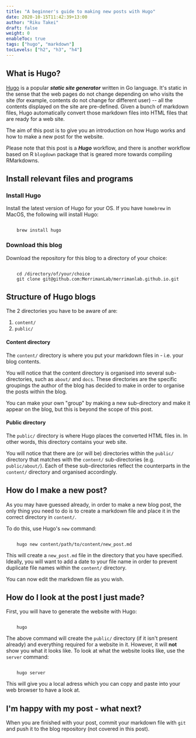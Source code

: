 ```yaml
---
title: "A beginner's guide to making new posts with Hugo"
date: 2020-10-15T11:42:39+13:00
author: "Riku Takei"
draft: false
weight: 0
enableToc: true
tags: ["hugo", "markdown"]
tocLevels: ["h2", "h3", "h4"]
---
```


## What is Hugo?

[Hugo](https://gohugo.io/) is a popular **_static site generator_** written in Go language. It's static in the sense that the web pages do not change depending on who visits the site (for example, contents do not change for different user) -- all the contents displayed on the site are pre-defined. Given a bunch of markdown files, Hugo automatically convert those markdown files into HTML files that are ready for a web site.

The aim of this post is to give you an introduction on how Hugo works and how to make a new post for the website.

Please note that this post is a **_Hugo_** workflow, and there is another workflow based on R `blogdown` package that is geared more towards compiling RMarkdowns.

## Install relevant files and programs

### Install Hugo

Install the latest version of Hugo for your OS. If you have `homebrew` in MacOS, the following will install Hugo:

``` {bash}

	brew install hugo

```

### Download this blog

Download the repository for this blog to a directory of your choice:

``` {bash}

	cd /directory/of/your/choice
	git clone git@github.com:MerrimanLab/merrimanlab.github.io.git

```


## Structure of Hugo blogs

The 2 directories you have to be aware of are:
1. `content/`
1. `public/`

#### Content directory

The `content/` directory is where you put your markdown files in - i.e. your blog contents.

You will notice that the content directory is organised into several sub-directories, such as `about/` and `docs`. These directories are the specific groupings the author of the blog has decided to make in order to organise the posts within the blog.

You can make your own "group" by making a  new sub-directory and make it appear on the blog, but this is beyond the scope of this post.

#### Public directory

The `public/` directory is where Hugo places the converted HTML files in. In other words, this directory contains your web site.

You will notice that there are (or will be) directories within the `public/` directory that matches with the `content/` sub-directories (e.g. `public/about/`). Each of these sub-directories reflect the counterparts in the `content/` directory and organised accordingly.

## How do I make a new post?

As you may have guessed already, in order to make a new blog post, the only thing you need to do is to create a markdown file and place it in the correct directory in `content/`.

To do this, use Hugo's `new` command:

```{bash}

	hugo new content/path/to/content/new_post.md

```

This will create a `new_post.md` file in the directory that you have specified. Ideally, you will want to add a date to your file name in order to prevent duplicate file names within the `content/` directory.

You can now edit the markdown file as you wish.

## How do I look at the post I just made?

First, you will have to generate the website with Hugo:

```{bash}

	hugo

```

The above command will create the `public/` directory (if it isn't present already) and everything required for a website in it. However, it will **not** show you what it looks like. To look at what the website looks like, use the `server` command:

```{bash}

	hugo server

```

This will give you a local adress which you can copy and paste into your web browser to have a look at.

## I'm happy with my post - what next?

When you are finished with your post, commit your markdown file with `git` and push it to the blog repository (not covered in this post).

